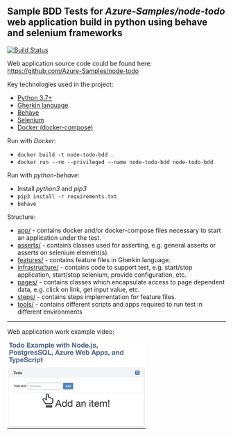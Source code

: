 ## Sample BDD Tests for *Azure-Samples/node-todo* web application build in python using behave and selenium frameworks

[![Build Status](https://travis-ci.com/nazarii-piontko/ToDo-BDD.svg?branch=master)](https://travis-ci.com/nazarii-piontko/ToDo-BDD)

Web application source code could be found here: https://github.com/Azure-Samples/node-todo

Key technologies used in the project:
* [Python 3.7+](https://en.wikipedia.org/wiki/Python_(programming_language))
* [Gherkin language](https://en.wikipedia.org/wiki/Cucumber_(software)#Gherkin_language)
* [Behave](https://behave.readthedocs.io/en/latest/)
* [Selenium](https://selenium-python.readthedocs.io)
* [Docker (docker-compose)](https://docs.docker.com/compose/)

Run with *Docker*:
* `docker build -t node-todo-bdd .`
* `docker run --rm --privileged --name node-todo-bdd node-todo-bdd`

Run with *python-behave*:
* Install *python3* and *pip3*
* `pip3 install -r requirements.txt`
* `behave`

Structure:
* [app/](https://github.com/nazarii-piontko/ToDo-BDD/tree/master/app) - contains docker and/or docker-compose files necessary to start an application under the test.
* [asserts/](https://github.com/nazarii-piontko/ToDo-BDD/tree/master/asserts) - contains classes used for asserting, e.g. general asserts or asserts on selenium element(s).
* [features/](https://github.com/nazarii-piontko/ToDo-BDD/tree/master/features) - contains feature files in Gherkin language.
* [infrastructure/](https://github.com/nazarii-piontko/ToDo-BDD/tree/master/infrastructure) - contains code to support test, e.g. start/stop application, start/stop selenium, provide configuration, etc.
* [pages/](https://github.com/nazarii-piontko/ToDo-BDD/tree/master/pages) - contains classes which encapsulate access to page dependent data, e.g. click on link, get input value, etc.
* [steps/](https://github.com/nazarii-piontko/ToDo-BDD/tree/master/steps) - contains steps implementation for feature files.
* [tools/](https://github.com/nazarii-piontko/ToDo-BDD/tree/master/tools) - contains different scripts and apps required to run test in different environments

---
Web application work example video:

![Application](application.gif)
